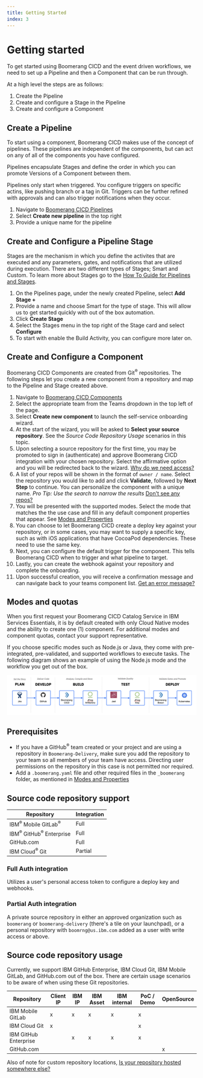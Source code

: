 ```yaml
---
title: Getting Started
index: 3
---
```


# Getting started

To get started using Boomerang CICD and the event driven workflows, we need to set up a Pipeline and then a Component that can be run through.

At a high level the steps are as follows:

1. Create the Pipeline
2. Create and configure a Stage in the Pipeline
3. Create and configure a Component

## Create a Pipeline

To start using a component, Boomerang CICD makes use of the concept of pipelines. These pipelines are independent of the components, but can act on any of all of the components you have configured.

Pipelines encapsulate Stages and define the order in which you can promote Versions of a Component between them.

Pipelines only start when triggered. You configure triggers on specific actins, like pushing branch or a tag in Git. Triggers can be further refined with approvals and can also trigger notifications when they occur.

1. Navigate to [Boomerang CICD Pipelines](https://launch.boomerangplatform.net/cicd/apps/ci/pipelines)
2. Select **Create new pipeline** in the top right
3. Provide a unique name for the pipeline

## Create and Configure a Pipeline Stage

Stages are the mechanism in which you define the activites that are executed and any parameters, gates, and notifications that are utilized during execution. There are two different types of Stages; Smart and Custom. To learn more about Stages go to the [How To Guide for Pipelines and Stages](/boomerang-cicd/how-to-guide/pipelines).

1. On the Pipelines page, under the newly created Pipeline, select **Add Stage +**
2. Provide a name and choose Smart for the type of stage. This will allow us to get started quickly with out of the box automation.
3. Click **Create Stage**
4. Select the Stages menu in the top right of the Stage card and select **Configure**
5. To start with enable the Build Activity, you can configure more later on.

## Create and Configure a Component

Boomerang CICD Components are created from Git<sup>®</sup> repositories. The following steps let you create a new component from a repository and map to the Pipeline and Stage created above.

1. Navigate to [Boomerang CICD Components](https://launch.boomerangplatform.net/cicd/apps/ci/components)
2. Select the appropriate team from the Teams dropdown in the top left of the page.
3. Select **Create new component** to launch the self-service onboarding wizard.
4. At the start of the wizard, you will be asked to **Select your source repository**. See the _Source Code Repository Usage_ scenarios in this topic.
5. Upon selecting a source repository for the first time, you may be promoted to sign in (authenticate) and approve Boomerang CICD integration with your chosen repository. Select the affirmative option and you will be redirected back to the wizard. [Why do we need access?](/boomerang-cicd/introduction/frequently-asked-questions)
6. A list of your repos will be shown in the format of `owner / name`. Select the repository you would like to add and click **Validate**, followed by **Next Step** to continue. You can personalize the component with a unique name. _Pro Tip: Use the search to narrow the results_ [Don't see any repos?](/boomerang-cicd/introduction/frequently-asked-questions)
7. You will be presented with the supported modes. Select the mode that matches the the use case and fill in any default component properties that appear. See [Modes and Properties](/boomerang-cicd/how-to-guide/modes-and-properties)
8. You can choose to let Boomerang CICD create a deploy key against your repository, or in some cases, you may want to supply a specific key, such as with iOS applications that have CocoaPod dependencies. These need to use the same key.
9. Next, you can configure the default trigger for the component. This tells Boomerang CICD when to trigger and what pipeline to target.
10. Lastly, you can create the webhook against your repository and complete the onboarding.
11. Upon successful creation, you will receive a confirmation message and can navigate back to your teams component list. [Get an error message?](/boomerang-cicd/introduction/frequently-asked-questions)

## Modes and quotas

When you first request your Boomerang CICD Catalog Service in IBM Services Essentials, it is by default created with only Cloud Native modes and the ability to create one (1) component. For additional modes and component quotas, contact your support representative.

If you choose specific modes such as Node.js or Java, they come with pre-integrated, pre-validated, and supported workflows to execute tasks. The following diagram shows an example of using the Node.js mode and the workflow you get out of the box.

![Node.js Pre-Integrated Mode](./img/pre-integrated-execution.png)

## Prerequisites

- If you have a GitHub<sup>®</sup> team created or your project and are using a repository in `Boomerang-Delivery`, make sure you add the repository to your team so all members of your team have access. Directing user permissions on the repository in this case is not permitted nor required.
- Add a `.boomerang.yaml` file and other required files in the `_boomerang` folder, as mentioned in [Modes and Properties](/boomerang-cicd/how-to-guide/modes-and-properties)

## Source code repository support

| Repository            | Integration |
| --------------------- | ----------- |
| IBM<sup>®</sup> Mobile GitLab<sup>®</sup>     | Full        |
| IBM<sup>®</sup> GitHub<sup>®</sup> Enterprise | Full        |
| GitHub.com            | Full        |
| IBM Cloud<sup>®</sup> Git         | Partial     |

### Full Auth integration

Utilizes a user's personal access token to configure a deploy key and webhooks.

### Partial Auth integration

A private source repository in either an approved organization such as `boomerang` or `boomerang-delivery` (there's a tile on your launchpad), or a personal repository with `boomrng@us.ibm.com` added as a user with write access or above.

## Source code repository usage

Currently, we support IBM GitHub Enterprise, IBM Cloud Git, IBM Mobile GitLab, and GitHub.com out of the box. There are certain usage scenarios to be aware of when using these Git repositories.

| Repository            | Client IP | IBM IP | IBM Asset | IBM internal | PoC / Demo | OpenSource |
| --------------------- | --------- | ------ | --------- | ------------ | ---------- | ---------- |
| IBM Mobile GitLab     | x         | x      | x         | x            | x          |            |
| IBM Cloud Git         | x         |        |           |              | x          |            |
| IBM GitHub Enterprise |           | x      | x         | x            | x          |            |
| GitHub.com            |           |        |           |              |            | x          |

Also of note for custom repository locations, [Is your repository hosted somewhere else?](/boomerang-cicd/introduction/frequently-asked-questions)
